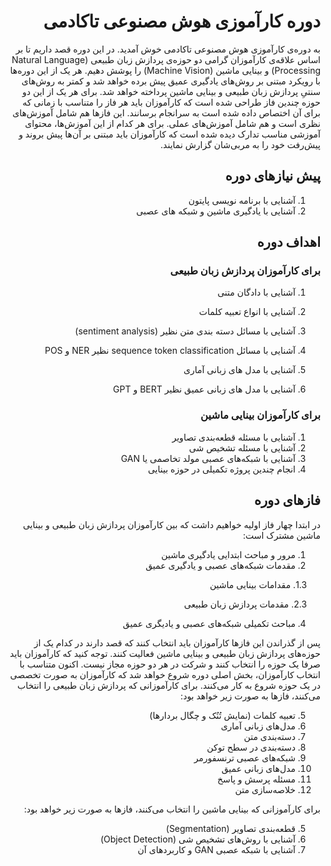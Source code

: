 <div dir="rtl" align='right'>

# دوره کارآموزی هوش مصنوعی تاکادمی

به دوره‌ی کارآموزی هوش مصنوعی تاکادمی خوش آمدید. در این دوره قصد داریم تا بر اساس علاقه‌ی کارآموزان گرامی دو حوزه‌ی پردازش زبان طبیعی (Natural Language Processing) و بینایی ماشین (Machine Vision) را پوشش دهیم. هر یک از این دوره‌ها با رویکرد مبتنی بر روش‌های یادگیری عمیق پیش برده خواهد شد و کمتر به روش‌های سنتیِ پردازش زبان طبیعی و بینایی ماشین پرداخته خواهد شد. 
برای هر یک از این دو حوزه چندین فاز طراحی شده است که کارآموزان باید هر فاز را متناسب با زمانی که برای آن اختصاص داده شده است به سرانجام برسانند. این فازها هم شامل آموزش‌های نظری است و هم شامل آموزش‌های عملی. برای هر کدام از این آموزش‌ها، محتوای آموزشی مناسب تدارک دیده شده است که کارآموزان باید مبتنی بر آن‌ها پیش بروند و پیش‌رفت خود را به مربی‌شان گزارش نمایند.

  ## پیش نیازهای دوره
  1. آشنایی با برنامه نویسی پایتون
  2. آشنایی با یادگیری ماشین و شبکه های عصبی

  ## اهداف دوره

### برای کارآموزان پردازش زبان طبیعی

1. آشنایی با دادگان متنی

2. آشنایی با انواع تعبیه کلمات

3. آشنایی با مسائل دسته بندی متن نظیر (sentiment analysis)

4. آشنایی با مسائل sequence token classification نظیر NER و POS

5. آشنایی با مدل های زبانی آماری

6. آشنایی با مدل های زبانی عمیق نظیر  BERT و GPT

   

### برای کارآموزان بینایی ماشین
1. آشنایی با مسئله قطعه‌بندی تصاویر
1. آشنایی با مسئله تشخیص شی
1. آشنایی با شبکه‌های عصبی مولد تخاصمی یا GAN
1. انجام چندین پروژه تکمیلی در حوزه بینایی

  ##  فازهای دوره

  در ابتدا چهار فاز اولیه خواهیم داشت که بین کارآموزان پردازش زبان طبیعی و بینایی ماشین مشترک است:
  1. مرور و مباحث ابتدایی یادگیری ماشین
  2. مقدمات شبکه‌های عصبی و یادگیری عمیق

 &nbsp;  &emsp;1.3. مقدامات بینایی ماشین

 &nbsp;&emsp;  2.3. مقدمات پردازش زبان طبیعی

  4. مباحث تکمیلی شبکه‌های عصبی و یادیگری عمیق

پس از گذراندن این فازها کارآموزان باید انتخاب کنند که قصد دارند در کدام یک از حوزه‌های پردازش زبان طبیعی و بینایی ماشین فعالیت کنند. توجه کنید که کارآموزان باید صرفا یک حوزه را انتخاب کنند و شرکت در هر دو حوزه مجاز نیست.
اکنون متناسب با انتخاب کارآموزان، بخش اصلی دوره شروع خواهد شد که کارآموزان به صورت تخصصی در یک حوزه شروع به کار می‌کنند. برای کارآموزانی که پردازش زبان طبیعی را انتخاب می‌کنند، فازها به صورت زیر خواهد بود:

  5. تعبیه کلمات (نمایش تُنُک و چگال بردارها)
  6. مدل‌های زبانی آماری
  7. دسته‌بندی متن
  8. دسته‌بندی در سطح توکن
  9. شبکه‌های عصبی ترنسفورمر
  10. مدل‌های زبانی عمیق
  11. مسئله پرسش و پاسخ
  12. خلاصه‌سازی متن

برای کارآموزانی که بینایی ماشین را انتخاب می‌کنند، فازها به صورت زیر خواهد بود:

  5. قطعه‌بندی تصاویر (Segmentation)
  6. آشنایی با روش‌های تشخیص شی (Object Detection)
  7. آشنایی با شبکه عصبی GAN و کاربردهای آن
